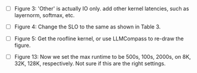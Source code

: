 - [ ] Figure 3: 'Other' is actually IO only. add other kernel latencies, such as layernorm, softmax, etc. 
- [ ] Figure 4: Change the SLO to the same as shown in Table 3.
- [ ] Figure 5: Get the roofline kernel, or use LLMCompass to re-draw the figure.
- [ ] Figure 13: Now we set the max runtime to be 500s, 100s, 2000s, on 8K, 32K, 128K, respectively. Not sure if this are the right settings.

